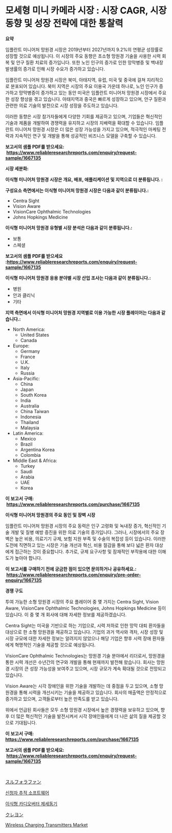 <p><h1>모세형 미니 카메라 시장 : 시장 CAGR, 시장 동향 및 성장 전략에 대한 통찰력</h1></p><p><strong>요약</strong></p>
<p><p>임플란트 미니어처 망원경 시장은 2019년부터 2027년까지 9.2%의 연평균 성장률로 성장할 것으로 예상됩니다. 이 시장의 주요 동향은 초소형 망원경 기술을 사용한 시력 회복 및 안구 질환 치료의 증가입니다. 또한 노인 인구의 증가로 인한 망막병증 및 백내장 발생률의 증가로 인해 시장 수요가 증가하고 있습니다.</p><p>임플란트 미니어처 망원경 시장은 북미, 아태지역, 유럽, 미국 및 중국에 걸쳐 지리적으로 분포되어 있습니다. 북미 지역은 시장의 주요 이용국 가운데 하나로, 노인 인구가 증가하고 망막병증이 증가하고 있는 동안 미국은 임플란트 미니어처 망원경 시장에서 주요한 성장 향상을 겪고 있습니다. 아태지역과 중국은 빠르게 성장하고 있으며, 안구 질환과 관련한 의료 기술의 발전으로 시장 성장을 주도하고 있습니다.</p><p>이러한 동향은 시장 참가자들에게 다양한 기회를 제공하고 있으며, 기업들은 혁신적인 기술과 제품을 개발하여 경쟁력을 유지하고 시장의 지배력을 확대할 수 있습니다. 임플란트 미니어처 망원경 시장은 더 많은 성장 가능성을 가지고 있으며, 적극적인 마케팅 전략과 지속적인 연구 및 개발을 통해 성공적인 비즈니스 모델을 구축할 수 있습니다.</p></p>
<p><strong>보고서의 샘플 PDF를 받으세요: &nbsp;<a href="https://www.reliableresearchreports.com/enquiry/request-sample/1667135">https://www.reliableresearchreports.com/enquiry/request-sample/1667135</a></strong></p>
<p><strong>시장 세분화:</strong></p>
<p><strong> 이식형 미니어처 망원경 시장은 개요, 배포, 애플리케이션 및 지역으로 더 분류됩니다. :</strong></p>
<p><strong>구성요소 측면에서는 이식형 미니어처 망원경 시장은 다음과 같이 분류됩니다.:</strong></p>
<p><ul><li>Centra Sight</li><li>Vision Aware</li><li>VisionCare Ophthalmic Technologies</li><li>Johns Hopkings Medicine</li></ul></p>
<p><strong> 이식형 미니어처 망원경 유형별 시장 분석은 다음과 같이 분류됩니다.:</strong></p>
<p><ul><li>보통</li><li>스페셜</li></ul></p>
<p><strong>보고서의 샘플 PDF를 받으세요 :<a href="https://www.reliableresearchreports.com/enquiry/request-sample/1667135">https://www.reliableresearchreports.com/enquiry/request-sample/1667135</a></strong></p>
<p><strong> 이식형 미니어처 망원경 응용 분야별 시장 산업 조사는 다음과 같이 분류됩니다.:</strong></p>
<p><ul><li>병원</li><li>안과 클리닉</li><li>기타</li></ul></p>
<p><strong>지역 측면에서 이식형 미니어처 망원경 지역별로 이용 가능한 시장 플레이어는 다음과 같습니다.:</strong></p>
<p><ul>
    <li>
        North America:
        <ul>
            <li>United States</li>
            <li>Canada</li>
        </ul>
    </li>
    <li>
        Europe:
        <ul>
            <li>Germany</li>
            <li>France</li>
            <li>U.K.</li>
            <li>Italy</li>
            <li>Russia</li>
        </ul>
    </li>
    <li>
        Asia-Pacific:
        <ul>
            <li>China</li>
            <li>Japan</li>
            <li>South Korea</li>
            <li>India</li>
            <li>Australia</li>
            <li>China Taiwan</li>
            <li>Indonesia</li>
            <li>Thailand</li>
            <li>Malaysia</li>
        </ul>
    </li>
    <li>
        Latin America:
        <ul>
            <li>Mexico</li>
            <li>Brazil</li>
            <li>Argentina Korea</li>
            <li>Colombia</li>
        </ul>
    </li>
    <li>
        Middle East & Africa:
        <ul>
            <li>Turkey</li>
            <li>Saudi</li>
            <li>Arabia</li>
            <li>UAE</li>
            <li>Korea</li>
        </ul>
    </li>
    </ul></p>
<p><strong>이 보고서 구매: &nbsp;<a href="https://www.reliableresearchreports.com/purchase/1667135">https://www.reliableresearchreports.com/purchase/1667135</a></strong></p>
<p><strong>이식형 미니어처 망원경의 주요 동인 및 장벽 시장</strong></p>
<p><p>임플란트 미니어처 망원경 시장의 주요 동력은 인구 고령화 및 녹내장 증가, 혁신적인 기술 개발 및 질병 예방 증진을 위한 의료 기술의 증가입니다. 그러나, 시장에서의 주요 장벽은 높은 비용, 의료기기 규제, 보험 지원 부족 및 수술의 복잡성 등이 있습니다. 이러한 도전에 직면하고 있는 시장은 기술 개선과 혁신, 비용 절감을 통해 보다 넓은 환자 대상에게 접근하는 것이 중요합니다. 추가로, 규제 요구사항 및 잠재적인 부작용에 대한 이해도가 높아야 합니다.</p></p>
<p><strong>이 보고서를 구매하기 전에 궁금한 점이 있으면 문의하거나 공유하세요.: &nbsp;<a href="https://www.reliableresearchreports.com/enquiry/pre-order-enquiry/1667135">https://www.reliableresearchreports.com/enquiry/pre-order-enquiry/1667135</a></strong></p>
<p><strong>경쟁 구도</strong></p>
<p><p>투여 가능한 소형 망원경 시장의 주요 플레이어 중 몇 가지는 Centra Sight, Vision Aware, VisionCare Ophthalmic Technologies, Johns Hopkings Medicine 등이 있습니다. 이 중 몇 개 회사에 대해 자세한 정보를 제공하겠습니다.</p><p>Centra Sight는 미국을 기반으로 하는 기업으로, 시력 저하로 인한 망막 대퇴 환자들을 대상으로 한 소형 망원경을 제공하고 있습니다. 기업의 과거 역사와 격차, 시장 성장 및 시장 규모에 대한 자세한 정보는 알려지지 않았으나 해당 기업은 향후 시력 장애 환자들에게 혁명적인 기술을 제공할 것으로 예상됩니다.</p><p>VisionCare Ophthalmic Technologies는 망원경 기술 분야에서 리더로서, 망원경을 통한 시력 개선은 수년간의 연구와 개발을 통해 현재까지 발전해 왔습니다. 회사는 망원경 시장의 큰 성장 가능성을 보여주고 있으며, 시장 규모가 계속 확대될 것으로 전망되고 있습니다.</p><p>Vision Aware는 시각 장애인을 위한 기술을 개발하는 데 중점을 두고 있으며, 소형 망원경을 통해 시력을 개선시키는 기술을 제공하고 있습니다. 회사의 매출액은 안정적으로 증가하고 있으며, 고객들로부터 높은 만족도를 받고 있습니다.</p><p>위에서 언급된 회사들은 모두 소형 망원경 시장에서 높은 경쟁력을 보유하고 있으며, 향후 더 많은 혁신적인 기술을 발전시켜서 시각 장애인들에게 더 나은 삶의 질을 제공할 것으로 기대됩니다.</p></p>
<p><strong>이 보고서 구매: &nbsp; <a href="https://www.reliableresearchreports.com/purchase/1667135">https://www.reliableresearchreports.com/purchase/1667135</a></strong></p>
<p><strong>보고서의 샘플 PDF를 받으세요: &nbsp;<a href="https://www.reliableresearchreports.com/enquiry/request-sample/1667135">https://www.reliableresearchreports.com/enquiry/request-sample/1667135</a></strong><strong></strong></p>
<p>&nbsp;</p>
<p><p><a href="https://github.com/CloydAbbott2023/Market-Research-Report-List-1/blob/main/946222715766.md">スルフォラファン</a></p><p><a href="https://medium.com/@derrickmafrks96745/%EC%A7%80%EC%9B%90%EC%9E%90-%EC%B6%94%EC%A0%81-%EC%86%8C%ED%94%84%ED%8A%B8%EC%9B%A8%EC%96%B4-%EC%8B%9C%EC%9E%A5-%EC%84%B1%EA%B3%B5%EC%A0%81%EC%9D%B8-%EB%B9%84%EC%A6%88%EB%8B%88%EC%8A%A4-%EC%A0%84%EB%9E%B5%EC%9D%98-%ED%95%B5%EC%8B%AC-2031%EB%85%84%EA%B9%8C%EC%A7%80-%EC%98%88%EC%B8%A1-48d580155650">신청자 추적 소프트웨어</a></p><p><a href="https://github.com/Howaoole34545/Market-Research-Report-List-1/blob/main/880647214430.md">이식형 카디오버터 제세동기</a></p><p><a href="https://medium.com/@jacksonwiza1924/%E3%82%AF%E3%83%AC%E3%83%A8%E3%83%B3%E5%B8%82%E5%A0%B4%E3%81%AE%E6%B4%9E%E5%AF%9F-%E5%B8%82%E5%A0%B4%E5%8B%95%E5%90%91-%E6%88%90%E9%95%B7-2024%E5%B9%B4%E3%81%8B%E3%82%892031%E5%B9%B4%E3%81%BE%E3%81%A7%E3%81%AE%E4%BA%88%E6%B8%AC-d64ea143a444">クレヨン</a></p><p><a href="https://github.com/julyju69/Market-Research-Report-List-2/blob/main/wireless-charging-transmitters-market.md">Wireless Charging Transmitters Market</a></p></p>